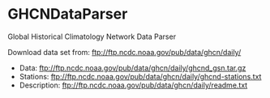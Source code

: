 # GHCNDataParser
Global Historical Climatology Network Data Parser

Download data set from: ftp://ftp.ncdc.noaa.gov/pub/data/ghcn/daily/
- Data: ftp://ftp.ncdc.noaa.gov/pub/data/ghcn/daily/ghcnd_gsn.tar.gz
- Stations: ftp://ftp.ncdc.noaa.gov/pub/data/ghcn/daily/ghcnd-stations.txt
- Description: ftp://ftp.ncdc.noaa.gov/pub/data/ghcn/daily/readme.txt
